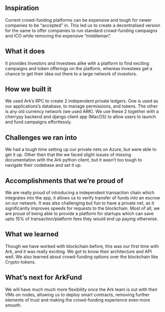 ## Inspiration
Current crowd-funding platforms can be expensive and tough for newer companies to be “accepted” in. This led us to create a decentralised version for the same to offer companies to run standard crowd-funding campaigns and ICO while removing the expensive “middleman”.

## What it does
It provides Investors and Investees alike with a platform to find exciting campaigns and token offerings on the platform, whereas Investees get a chance to get their idea out there to a large network of investors.

## How we built it
We used Ark’s RPC to create 2 independent private ledgers. One is used as our applications’s database, to manage permissions, and tokens. The other is any old currency network (we used ARK). We use these 2 together with a cherrypy backend and django client app (MacOS) to allow users to launch and fund campaigns effortlessly.

## Challenges we ran into
We had a tough time setting up our private nets on Azure, but were able to get it up. Other then that the we faced slight issues of missing documentation with the Ark python client, but it wasn’t too tough to navigate their codebase and set it up.

## Accomplishments that we’re proud of
We are really proud of introducing a independent transaction chain which integrates into the app, it allows us to verify transfer of funds into an escrow on our network. It was also challenging but fun to have a private net, as it significantly improves speeds for requests to the blockchain.
Most of all, we are proud of being able to provide a platform for startups which can save upto 15% of transaction/platform fees they would end up paying otherwise.

## What we learned
Though we have worked with blockchain before, this was our first time with Ark, and it was really exciting. We got to know their architecture and API well. We also learned about crowd-funding options over the blockchain like Crypto-tokens.

## What’s next for ArkFund
We will have much much more flexibility once the Ark team is out with their VMs on nodes, allowing us to deploy smart contracts, removing further elements of trust and making the crowd-funding experience even more smooth.
